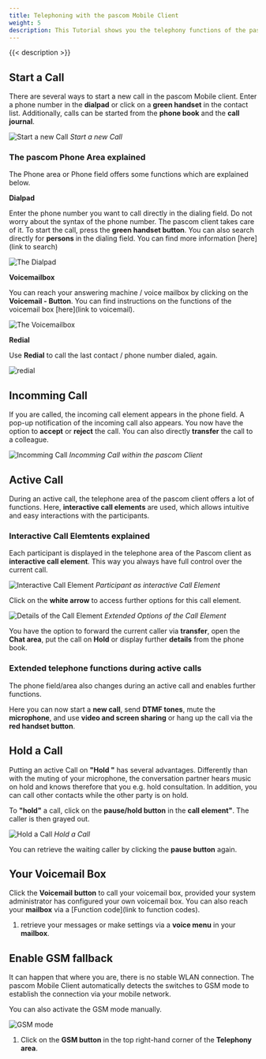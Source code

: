 ```yaml
---
title: Telephoning with the pascom Mobile Client
weight: 5
description: This Tutorial shows you the telephony functions of the pascom Client
---
```

 
{{< description >}}


## Start a Call

There are several ways to start a new call in the pascom Mobile client. Enter a phone number in the **dialpad** or click on a **green handset** in the contact list. Additionally, calls can be started from the **phone book** and the **call journal**. 

![Start a new Call](start_call.jpg)
*Start a new Call*
</br>

### The pascom Phone Area explained

The Phone area or Phone field offers some functions which are explained below.

**Dialpad**

Enter the phone number you want to call directly in the dialing field. Do not worry about the syntax of the phone number. The pascom client takes care of it. To start the call, press the **green handset button**. You can also search directly for **persons** in the dialing field. You can find more information [here](link to search)

![The Dialpad](dialpad_input.en.jpg)
</br>

**Voicemailbox**

You can reach your answering machine / voice mailbox by clicking on the **Voicemail - Button**. You can find instructions on the functions of the voicemail box [here](link to voicemail).

![The Voicemailbox](dialpad_voicemail.jpg)
</br>


**Redial**

Use **Redial** to call the last contact / phone number dialed, again. 

![redial](dialpad_redial.jpg)
</br>

## Incomming Call

If you are called, the incoming call element appears in the phone field. A pop-up notification of the incoming call also appears. You now have the option to **accept** or **reject** the call. You can also directly **transfer** the call to a colleague.

![Incomming Call](incoming_call.en.jpg)
*Incomming Call within the pascom Client*
</br>

## Active Call

During an active call, the telephone area of the pascom client offers a lot of functions. Here, **interactive call elements** are used, which allows intuitive and easy interactions with the participants. 

### Interactive Call Elemtents explained

Each participant is displayed in the telephone area of the Pascom client as **interactive call element**. This way you always have full control over the current call.

![Interactive Call Element](interactive_callelement.en.jpg)
*Participant as interactive Call Element*
</br>

Click on the **white arrow** to access further options for this call element.

![Details of the Call Element](interactive_callelement_details.en.jpg)
*Extended Options of the Call Element*
</br>

You have the option to forward the current caller via **transfer**, open the **Chat area**, put the call on **Hold** or display further **details** from the phone book. 

### Extended telephone functions during active calls

The phone field/area also changes during an active call and enables further functions.

Here you can now start a **new call**, send **DTMF tones**, mute the **microphone**, and use **video and screen sharing** or hang up the call via the **red handset button**.

## Hold a Call

Putting an active Call on **"Hold "** has several advantages. Differently than with the muting of your microphone, the conversation partner hears music on hold and knows therefore that you e.g. hold consultation. In addition, you can call other contacts while the other party is on hold. 

To **"hold"** a call, click on the **pause/hold button** in the **call element"**. The caller is then grayed out.


![Hold a Call](call_onhold.en.jpg)
*Hold a Call*
</br>

You can retrieve the waiting caller by clicking the **pause button** again.


## Your Voicemail Box

Click the **Voicemail button** to call your voicemail box, provided your system administrator has configured your own voicemail box. You can also reach your **mailbox** via a [Function code](link to function codes). 

1. retrieve your messages or make settings via a **voice menu** in your **mailbox**.

## Enable GSM fallback

It can happen that where you are, there is no stable WLAN connection. The pascom Mobile Client automatically detects the
switches to GSM mode to establish the connection via your mobile network. 

You can also activate the GSM mode manually.

![GSM mode](gsm_switch.jpg)

1. Click on the **GSM button** in the top right-hand corner of the **Telephony area**.

<br />